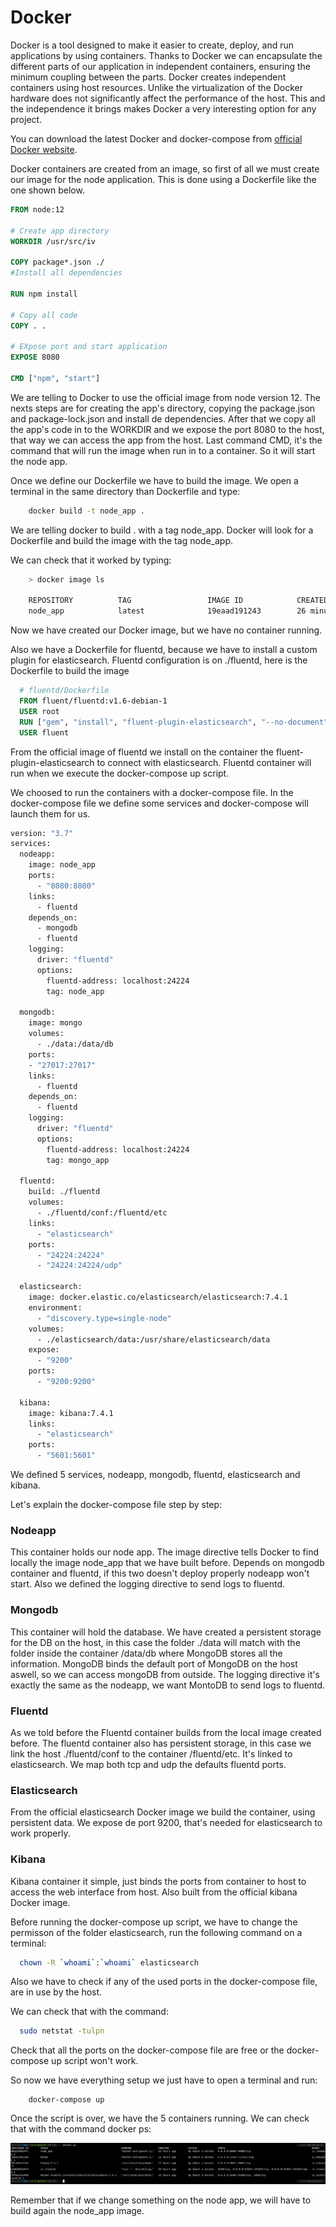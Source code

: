 # Docker
Docker is a tool designed to make it easier to create, deploy, and run applications by using containers.
Thanks to Docker we can encapsulate the different parts of our application in independent containers, ensuring the minimum coupling between the parts. Docker creates independent containers using host resources. Unlike the virtualization of the Docker hardware does not significantly affect the performance of the host. This and the independence it brings makes Docker a very interesting option for any project.

You can download the latest Docker and docker-compose from [official Docker website](https://docs.docker.com/install/).

Docker containers are created from an image, so first of all we must create our image for the node application. 
This is done using a Dockerfile like the one shown below.

```Dockerfile
FROM node:12

# Create app directory
WORKDIR /usr/src/iv

COPY package*.json ./
#Install all dependencies

RUN npm install

# Copy all code
COPY . .

# EXpose port and start application
EXPOSE 8080

CMD ["npm", "start"]
```

We are telling to Docker to use the official image from node version 12.
The nexts steps are for creating the app's directory, copying the package.json and package-lock.json
and install de dependencies. After that we copy all the app's code in to the WORKDIR and we expose
the port 8080 to the host, that way we can access the app from the host.
Last command CMD, it's the command that will run the image when run in to a container.
So it will start the node app.

Once we define our Dockerfile we have to build the image. We open a terminal in the same directory than Dockerfile and type:

```bash
    docker build -t node_app .
```

We are telling docker to build . with a tag node_app. Docker will look for a Dockerfile and build the image with the tag node_app.

We can check that it worked by typing:

```bash
    > docker image ls

    REPOSITORY          TAG                 IMAGE ID            CREATED             SIZE
    node_app            latest              19eaad191243        26 minutes ago      966MB
```

Now we have created our Docker image, but we have no container running.

Also we have a Dockerfile for fluentd, because we have to install a custom plugin for elasticsearch. 
Fluentd configuration is on ./fluentd, here is the Dockerfile to build the image

```Dockerfile
  # fluentd/Dockerfile
  FROM fluent/fluentd:v1.6-debian-1
  USER root
  RUN ["gem", "install", "fluent-plugin-elasticsearch", "--no-document", "--version", "3.5.5"]
  USER fluent
```

From the official image of fluentd we install on the container the fluent-plugin-elasticsearch to connect with elasticsearch.
Fluentd container will run when we execute the docker-compose up script.

We choosed to run the containers with a docker-compose file. 
In the docker-compose file we define some services and docker-compose will launch them for us.

```Dockerfile
version: "3.7"
services:
  nodeapp:
    image: node_app
    ports:
      - "8080:8080"
    links:
      - fluentd
    depends_on:
      - mongodb
      - fluentd
    logging:
      driver: "fluentd"
      options:
        fluentd-address: localhost:24224
        tag: node_app

  mongodb:
    image: mongo
    volumes:
      - ./data:/data/db
    ports:
    - "27017:27017"
    links:
      - fluentd
    depends_on:
      - fluentd
    logging:
      driver: "fluentd"
      options:
        fluentd-address: localhost:24224
        tag: mongo_app

  fluentd:
    build: ./fluentd
    volumes:
      - ./fluentd/conf:/fluentd/etc
    links:
      - "elasticsearch"
    ports:
      - "24224:24224"
      - "24224:24224/udp"

  elasticsearch:
    image: docker.elastic.co/elasticsearch/elasticsearch:7.4.1
    environment:
      - "discovery.type=single-node"
    volumes:
      - ./elasticsearch/data:/usr/share/elasticsearch/data
    expose:
      - "9200"
    ports:
      - "9200:9200"

  kibana:
    image: kibana:7.4.1
    links:
      - "elasticsearch"
    ports:
      - "5601:5601"
```

We defined 5 services, nodeapp, mongodb, fluentd, elasticsearch and kibana. 

Let's explain the docker-compose file step by step:

### Nodeapp
This container holds our node app. The image directive tells Docker to find locally the image node_app that we have built before.
Depends on mongodb container and fluentd, if this two doesn't deploy properly nodeapp won't start.
Also we defined the logging directive to send logs to fluentd.

### Mongodb
This container will hold the database. We have created a persistent storage for the DB on the host, in this case 
the folder ./data will match with the folder inside the container /data/db where MongoDB stores all the information.
MongoDB binds the default port of MongoDB on the host aswell, so we can access mongoDB from outside.
The logging directive it's exactly the same as the nodeapp, we want MontoDB to send logs to fluentd.

### Fluentd
As we told before the Fluentd container builds from the local image created before.
The fluentd container also has persistent storage, in this case we link the host ./fluentd/conf to the container /fluentd/etc.
It's linked to elasticsearch. We map both tcp and udp the defaults fluentd ports. 

### Elasticsearch
From the official elasticsearch Docker image we build the container, using persistent data.
We expose de port 9200, that's needed for elasticsearch to work properly.

### Kibana
Kibana container it simple, just binds the ports from container to host to access the web interface from host.
Also built from the official kibana Docker image.


Before running the docker-compose up script, we have to change the permisson of the folder elasticsearch, run the following command on a terminal:

```bash
  chown -R `whoami`:`whoami` elasticsearch	
```

Also we have to check if any of the used ports in the docker-compose file, are in use by the host.

We can check that with the command:

```bash
  sudo netstat -tulpn
```

Check that all the ports on the docker-compose file are free or the docker-compose up script won't work.

So now we have everything setup we just have to open a terminal and run:

```
    docker-compose up
```

Once the script is over, we have the 5 containers running. We can check that with the command docker ps:

![running_containers](https://github.com/VictorMorenoJimenez/IV/blob/master/docs/images/containers_running.png)

Remember that if we change something on the node app, we will have to build again the node_app image.





